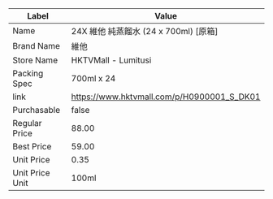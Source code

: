 | Label           | Value                                      |
| --------------- | ------------------------------------------ |
| Name            | 24X 維他 純蒸餾水 (24 x 700ml) [原箱]              |
| Brand Name      | 維他                                         |
| Store Name      | HKTVMall - Lumitusi                        |
| Packing Spec    | 700ml x 24                                 |
| link            | https://www.hktvmall.com/p/H0900001_S_DK01 |
| Purchasable     | false                                      |
| Regular Price   | 88.00                                      |
| Best Price      | 59.00                                      |
| Unit Price      | 0.35                                       |
| Unit Price Unit | 100ml                                      |
